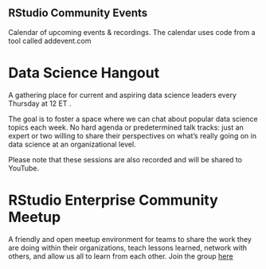 ## RStudio Community Events

Calendar of upcoming events & recordings. The calendar uses code from a tool called addevent.com

# Data Science Hangout

A gathering place for current and aspiring data science leaders every Thursday at 12 ET .

The goal is to foster a space where we can chat about popular data science topics each week. No hard agenda or predetermined talk tracks: just an expert or two willing to share their perspectives on what’s really going on in data science at an organizational level.

Please note that these sessions are also recorded and will be shared to YouTube.

# RStudio Enterprise Community Meetup

A friendly and open meetup environment for teams to share the work they are doing within their organizations, teach lessons learned, network with others, and allow us all to learn from each other. Join the group [here](https://www.meetup.com/RStudio-Enterprise-Community-Meetup/)
